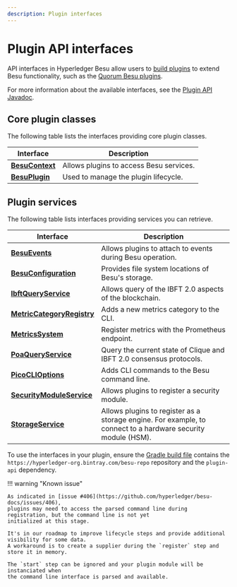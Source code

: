 ```yaml
---
description: Plugin interfaces
---
```


# Plugin API interfaces

API interfaces in Hyperledger Besu allow users to
[build plugins](../Concepts/Plugins.md) to extend Besu functionality,
such as the
[Quorum Besu plugins](https://doc.quorumplugins.consensys.net/en/latest/Concepts/Besu-Plugins/Event-Streams/).

For more information about the available interfaces, see the
[Plugin API Javadoc](https://javadoc.io/doc/org.hyperledger.besu/plugin-api/latest/index.html).

## Core plugin classes

The following table lists the interfaces providing core plugin classes.

| Interface                                                                                                                     | Description                             |
| ----------------------------------------------------------------------------------------------------------------------------- | --------------------------------------- |
| [**BesuContext**](https://javadoc.io/doc/org.hyperledger.besu/plugin-api/latest/org/hyperledger/besu/plugin/BesuContext.html) | Allows plugins to access Besu services. |
| [**BesuPlugin**](https://javadoc.io/doc/org.hyperledger.besu/plugin-api/latest/org/hyperledger/besu/plugin/BesuPlugin.html)   | Used to manage the plugin lifecycle.    |

## Plugin services

The following table lists interfaces providing services you can
retrieve.

| Interface                                                                                                                                                            | Description                                                                                                  |
| -------------------------------------------------------------------------------------------------------------------------------------------------------------------- | ------------------------------------------------------------------------------------------------------------ |
| [**BesuEvents**](https://javadoc.io/doc/org.hyperledger.besu/plugin-api/latest/org/hyperledger/besu/plugin/services/BesuEvents.html)                                 | Allows plugins to attach to events during Besu operation.                                                    |
| [**BesuConfiguration**](https://javadoc.io/doc/org.hyperledger.besu/plugin-api/latest/org/hyperledger/besu/plugin/services/BesuConfiguration.html)                   | Provides file system locations of Besu's storage.                                                            |
| [**IbftQueryService**](https://javadoc.io/doc/org.hyperledger.besu/plugin-api/latest/org/hyperledger/besu/plugin/services/query/IbftQueryService.html)               | Allows query of the IBFT 2.0 aspects of the blockchain.                                                      |
| [**MetricCategoryRegistry**](https://javadoc.io/doc/org.hyperledger.besu/plugin-api/latest/org/hyperledger/besu/plugin/services/metrics/MetricCategoryRegistry.html) | Adds a new metrics category to the CLI.                                                                      |
| [**MetricsSystem**](https://javadoc.io/doc/org.hyperledger.besu/plugin-api/latest/org/hyperledger/besu/plugin/services/MetricsSystem.html)                           | Register metrics with the Prometheus endpoint.                                                               |
| [**PoaQueryService**](https://javadoc.io/doc/org.hyperledger.besu/plugin-api/latest/org/hyperledger/besu/plugin/services/query/PoaQueryService.html)                 | Query the current state of Clique and IBFT 2.0 consensus protocols.                                          |
| [**PicoCLIOptions**](https://javadoc.io/doc/org.hyperledger.besu/plugin-api/latest/org/hyperledger/besu/plugin/services/PicoCLIOptions.html)                         | Adds CLI commands to the Besu command line.                                                                  |
| [**SecurityModuleService**](https://javadoc.io/doc/org.hyperledger.besu/plugin-api/latest/org/hyperledger/besu/plugin/services/SecurityModuleService.html)           | Allows plugins to register a security module.                                                                |
| [**StorageService**](https://javadoc.io/doc/org.hyperledger.besu/plugin-api/latest/org/hyperledger/besu/plugin/services/StorageService.html)                         | Allows plugins to register as a storage engine. For example, to connect to a hardware security module (HSM). |

To use the interfaces in your plugin, ensure the
[Gradle build file](https://github.com/PegaSysEng/PluginsAPIDemo/blob/master/build.gradle)
contains the `https://hyperledger-org.bintray.com/besu-repo` repository
and the `plugin-api` dependency.

!!! warning "Known issue"

    As indicated in [issue #406](https://github.com/hyperledger/besu-docs/issues/406),
    plugins may need to access the parsed command line during registration, but the command line is not yet
    initialized at this stage.

    It's in our roadmap to improve lifecycle steps and provide additional visibility for some data.
    A workaround is to create a supplier during the `register` step and store it in memory.

    The `start` step can be ignored and your plugin module will be instanciated when
    the command line interface is parsed and available.
